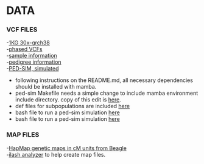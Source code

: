 # DATA
### VCF FILES
-[1KG 30x-grch38](https://www.internationalgenome.org/data-portal/data-collection/30x-grch38)<br>
-[phased VCFs](http://ftp.1000genomes.ebi.ac.uk/vol1/ftp/data_collections/1000G_2504_high_coverage/working/20220422_3202_phased_SNV_INDEL_SV/)<br>
-[sample information](https://www.internationalgenome.org/api/beta/sample/_search/igsr-1000%20genomes%2030x%20on%20grch38.tsv.tsv)<br>
-[pedigree information](http://ftp.1000genomes.ebi.ac.uk/vol1/ftp/data_collections/1000G_2504_high_coverage/working/1kGP.3202_samples.pedigree_info.txt)<br>
-[PED-SIM, simulated](https://github.com/williamslab/ped-sim)
- following instructions on the README.md, all necessary dependencies should be installed with mamba.<br>
- ped-sim Makefile needs a simple change to include mamba environment include directory. copy of this edit is [here](https://github.com/kristen-schneider/precision-medicine/tree/main/notes/Makefile).<br>
- def files for subpopulations are included [here](https://github.com/kristen-schneider/precision-medicine/tree/main/notes/def_files)
- bash file to run a ped-sim simulation [here](https://github.com/kristen-schneider/precision-medicine/tree/main/notes/def_files)
- bash file to run a ped-sim simulation [here](https://github.com/kristen-schneider/precision-medicine/tree/main/notes/run_ped-sim.sh)
### MAP FILES
-[HapMap genetic maps in cM units from Beagle](https://bochet.gcc.biostat.washington.edu/beagle/genetic_maps/plink.GRCh38.map.zip)<br>
-[ilash analyzer](https://github.com/roohy/ilash_analyzer/blob/master/interpolate_maps.py) to help create map files.<br>
